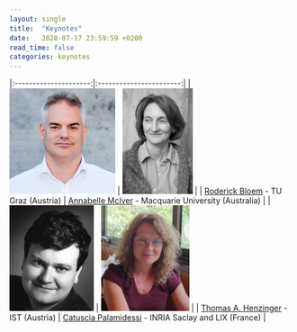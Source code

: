 ```yaml
---
layout: single
title:  "Keynotes"
date:   2020-07-17 23:59:59 +0200
read_time: false
categories: keynotes
---
```


|:---------------------:|:-----------------------:|
| ![Roderick Bloem][rb] | ![Annabelle McIver][am] |
| [Roderick Bloem][rbhome] - TU Graz (Austria) | [Annabelle McIver][amhome] - Macquarie University (Australia) |
| ![Thomas A. Henzinger][th] | ![Catuscia Palamidessi][cp] |
| [Thomas A. Henzinger][thhome] - IST (Austria) | [Catuscia Palamidessi][cphome] - INRIA Saclay and LIX (France) |

[rb]: /assets/images/rb.jpg "Roderick Bloem"
[th]: /assets/images/th.gif "Thomas A. Henzinger"
[am]: /assets/images/am.jpg "Annabelle McIver"
[cp]: /assets/images/cp.jpg "Catuscia Palamidessi"
[rbhome]: https://www.iaik.tugraz.at/person/roderick-bloem/
[thhome]: https://pub.ist.ac.at/~tah/
[amhome]: https://researchers.mq.edu.au/en/persons/annabelle-mciver
[cphome]: http://www.lix.polytechnique.fr/Labo/Catuscia.Palamidessi/

